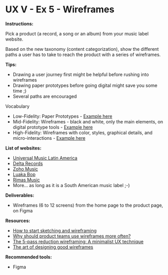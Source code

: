 # UX V - Ex 5 - Wireframes

**Instructions:** 

Pick a product (a record, a song or an album) from your music label website.

Based on the new taxonomy (content categorization), show the different paths a user has to take to reach the product with a series of wireframes.  

**Tips:** 

- Drawing a user journey first might be helpful before rushing into wireframes
- Drawing paper prototypes before going digital might save you some time ;)
- Several paths are encouraged

Vocabulary 

- Low-Fidelity: Paper Prototypes - [Example here](https://miro.medium.com/max/1400/1*5nUfqqA2gjdAYHagjbHA5w.jpeg)
- Mid-Fidelity: Wireframes - black and white, only the main elements, on digital prototype tools - [Example here](https://miro.medium.com/max/1400/1*eGSfaxwYbxUFomYbyO6GWw.png)
- High-Fidelity: Wireframes with color, styles, graphical details, and micro-interactions - [Example here](https://miro.medium.com/max/1400/1*Xn0HSKAvhr4TZzC9lN5udw.gif)

**List of websites:** 

- [Universal Music Latin America](https://www.universalmusica.com/)
- [Delta Records](https://deltarecords.net/)
- [Zoho Music](https://www.zohomusic.com/)
- [Luaka Bop](https://www.luakabop.com/)
- [Rimas Music](https://rimasmusic.com/)
- More... as long as it is a South American music label ;-)

**Deliverables:**

- Wireframes (6 to 12 screens) from the home page to the product page, on Figma

**Resources:**

- [How to start sketching and wireframing](https://uxdesign.cc/how-to-start-sketching-and-wireframing-84a821f092e2)
- [Why should product teams use wireframes more often?](https://uxdesign.cc/why-should-product-teams-use-wireframes-more-often-60e34a2bc55)
- [The 5-pass reduction wireframing: A minimalist UX technique](https://uxdesign.cc/the-5-pass-reduction-wireframing-a-minimalist-ux-technique-aa415aad9ce2?sk=a218ac4db9d1049249bd381fbc5edeee)
- [The art of designing good wireframes](https://uxdesign.cc/the-art-of-designing-good-wireframes-8a2a9c10a95b)

**Recommended tools:** 

- Figma
